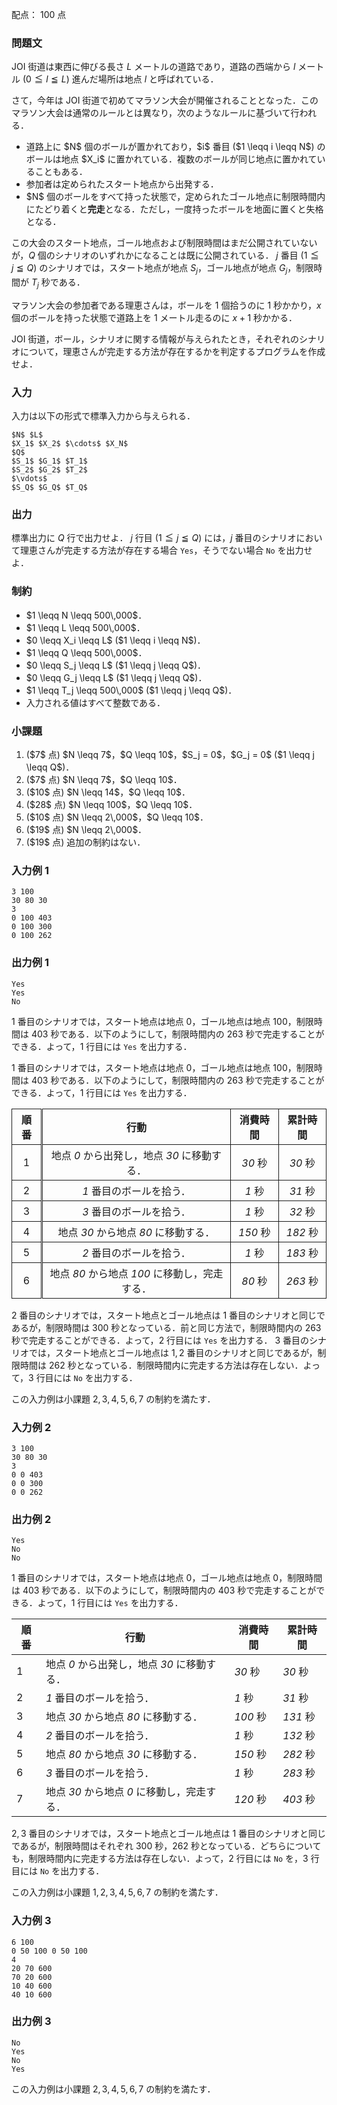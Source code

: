 配点： $100$ 点

### 問題文

JOI 街道は東西に伸びる長さ $L$ メートルの道路であり，道路の西端から $l$ メートル ($0 \leqq l \leqq L$) 進んだ場所は地点 $l$ と呼ばれている．

さて，今年は JOI 街道で初めてマラソン大会が開催されることとなった．このマラソン大会は通常のルールとは異なり，次のようなルールに基づいて行われる．

<ul>
<li> 道路上に $N$ 個のボールが置かれており，$i$ 番目 ($1 \leqq i \leqq N$) のボールは地点 $X_i$ に置かれている．複数のボールが同じ地点に置かれていることもある．
<li> 参加者は定められたスタート地点から出発する．
<li> $N$ 個のボールをすべて持った状態で，定められたゴール地点に制限時間内にたどり着くと<b>完走</b>となる．ただし，一度持ったボールを地面に置くと失格となる．
</ul>

この大会のスタート地点，ゴール地点および制限時間はまだ公開されていないが，$Q$ 個のシナリオのいずれかになることは既に公開されている．
$j$ 番目 ($1 \leqq j \leqq Q$) のシナリオでは，スタート地点が地点 $S_j$，ゴール地点が地点 $G_j$，制限時間が $T_j$ 秒である．

マラソン大会の参加者である理恵さんは，ボールを $1$ 個拾うのに $1$ 秒かかり，$x$ 個のボールを持った状態で道路上を $1$ メートル走るのに $x+1$ 秒かかる．

JOI 街道，ボール，シナリオに関する情報が与えられたとき，それぞれのシナリオについて，理恵さんが完走する方法が存在するかを判定するプログラムを作成せよ．

### 入力

入力は以下の形式で標準入力から与えられる．

~~~
$N$ $L$
$X_1$ $X_2$ $\cdots$ $X_N$
$Q$
$S_1$ $G_1$ $T_1$
$S_2$ $G_2$ $T_2$
$\vdots$
$S_Q$ $G_Q$ $T_Q$
~~~

### 出力

標準出力に $Q$ 行で出力せよ．
$j$ 行目 ($1 \leqq j \leqq Q$) には，$j$ 番目のシナリオにおいて理恵さんが完走する方法が存在する場合 <code>Yes</code>，そうでない場合 <code>No</code> を出力せよ．

### 制約

<ul>
<li> $1 \leqq N \leqq 500\,000$．
<li> $1 \leqq L \leqq 500\,000$．
<li> $0 \leqq X_i \leqq L$ ($1 \leqq i \leqq N$)．
<li> $1 \leqq Q \leqq 500\,000$．
<li> $0 \leqq S_j \leqq L$ ($1 \leqq j \leqq Q$)．
<li> $0 \leqq G_j \leqq L$ ($1 \leqq j \leqq Q$)．
<li> $1 \leqq T_j \leqq 500\,000$ ($1 \leqq j \leqq Q$)．
<li> 入力される値はすべて整数である．
</ul>

### 小課題

<ol>
<li> ($7$ 点) $N \leqq 7$，$Q \leqq 10$，$S_j = 0$，$G_j = 0$ ($1 \leqq j \leqq Q$)．
<li> ($7$ 点) $N \leqq 7$，$Q \leqq 10$．
<li> ($10$ 点) $N \leqq 14$，$Q \leqq 10$．
<li> ($28$ 点) $N \leqq 100$，$Q \leqq 10$．
<li> ($10$ 点) $N \leqq 2\,000$，$Q \leqq 10$．
<li> ($19$ 点) $N \leqq 2\,000$．
<li> ($19$ 点) 追加の制約はない．
</ol>

### 入力例 1

~~~
3 100
30 80 30
3
0 100 403
0 100 300
0 100 262
~~~

### 出力例 1

~~~
Yes
Yes
No
~~~

$1$ 番目のシナリオでは，スタート地点は地点 $0$，ゴール地点は地点 $100$，制限時間は $403$ 秒である．以下のようにして，制限時間内の $263$ 秒で完走することができる．よって，$1$ 行目には <code>Yes</code> を出力する．

<style>
.example-01-table th,
.example-01-table td {
    text-align: center;
    border: solid 1px;
    padding: 4px 8px;
}
.example-01-table tr > *:nth-last-child(4) {
    border-right: double 3px;
}
</style>

$1$ 番目のシナリオでは，スタート地点は地点 $0$，ゴール地点は地点 $100$，制限時間は $403$ 秒である．以下のようにして，制限時間内の $263$ 秒で完走することができる．よって，$1$ 行目には <code>Yes</code> を出力する．

<table class="example-01-table">
<thead>
<tr>
<th>順番</th>
<th>行動</th>
<th>消費時間</th>
<th>累計時間</th>
</tr>
</thead>
<tbody>
<tr>
<td>1</td>
<td>地点 <var>0</var> から出発し，地点 <var>30</var> に移動する．</td>
<td><var>30</var> 秒</td>
<td><var>30</var> 秒</td>
</tr>
<tr>
<td>2</td>
<td><var>1</var> 番目のボールを拾う．</td>
<td><var>1</var> 秒</td>
<td><var>31</var> 秒</td>
</tr>
<tr>
<td>3</td>
<td><var>3</var> 番目のボールを拾う．</td>
<td><var>1</var> 秒</td>
<td><var>32</var> 秒</td>
</tr>
<tr>
<td>4</td>
<td>地点 <var>30</var> から地点 <var>80</var> に移動する．</td>
<td><var>150</var> 秒</td>
<td><var>182</var> 秒</td>
</tr>
<tr>
<td>5</td>
<td><var>2</var> 番目のボールを拾う．</td>
<td><var>1</var> 秒</td>
<td><var>183</var> 秒</td>
</tr>
<tr>
<td>6</td>
<td>地点 <var>80</var> から地点 <var>100</var> に移動し，完走する．</td>
<td><var>80</var> 秒</td>
<td><var>263</var> 秒</td>
</tr>
</tbody>
</table>

$2$ 番目のシナリオでは，スタート地点とゴール地点は $1$ 番目のシナリオと同じであるが，制限時間は $300$ 秒となっている．前と同じ方法で，制限時間内の $263$ 秒で完走することができる．よって，$2$ 行目には <code>Yes</code> を出力する．
$3$ 番目のシナリオでは，スタート地点とゴール地点は $1, 2$ 番目のシナリオと同じであるが，制限時間は $262$ 秒となっている．制限時間内に完走する方法は存在しない．よって，$3$ 行目には <code>No</code> を出力する．

この入力例は小課題 $2, 3, 4, 5, 6, 7$ の制約を満たす．

### 入力例 2

~~~
3 100
30 80 30
3
0 0 403
0 0 300
0 0 262
~~~

### 出力例 2

~~~
Yes
No
No
~~~

$1$ 番目のシナリオでは，スタート地点は地点 $0$，ゴール地点は地点 $0$，制限時間は $403$ 秒である．以下のようにして，制限時間内の $403$ 秒で完走することができる．よって，$1$ 行目には <code>Yes</code> を出力する．

<table>
<thead>
<tr>
<th>順番</th>
<th>行動</th>
<th>消費時間</th>
<th>累計時間</th>
</tr>
</thead>
<tbody>
<tr>
<td>1</td>
<td>地点 <var>0</var> から出発し，地点 <var>30</var> に移動する．</td>
<td><var>30</var> 秒</td>
<td><var>30</var> 秒</td>
</tr>
<tr>
<td>2</td>
<td><var>1</var> 番目のボールを拾う．</td>
<td><var>1</var> 秒</td>
<td><var>31</var> 秒</td>
</tr>
<tr>
<td>3</td>
<td>地点 <var>30</var> から地点 <var>80</var> に移動する．</td>
<td><var>100</var> 秒</td>
<td><var>131</var> 秒</td>
</tr>
<tr>
<td>4</td>
<td><var>2</var> 番目のボールを拾う．</td>
<td><var>1</var> 秒</td>
<td><var>132</var> 秒</td>
</tr>
<tr>
<td>5</td>
<td>地点 <var>80</var> から地点 <var>30</var> に移動する．</td>
<td><var>150</var> 秒</td>
<td><var>282</var> 秒</td>
</tr>
<tr>
<td>6</td>
<td><var>3</var> 番目のボールを拾う．</td>
<td><var>1</var> 秒</td>
<td><var>283</var> 秒</td>
</tr>
<tr>
<td>7</td>
<td>地点 <var>30</var> から地点 <var>0</var> に移動し，完走する．</td>
<td><var>120</var> 秒</td>
<td><var>403</var> 秒</td>
</tr>
</tbody>
</table>

$2, 3$ 番目のシナリオでは，スタート地点とゴール地点は $1$ 番目のシナリオと同じであるが，制限時間はそれぞれ $300$ 秒，$262$ 秒となっている．どちらについても，制限時間内に完走する方法は存在しない．よって，$2$ 行目には <code>No</code> を，$3$ 行目には <code>No</code> を出力する．

この入力例は小課題 $1, 2, 3, 4, 5, 6, 7$ の制約を満たす．

### 入力例 3

~~~
6 100
0 50 100 0 50 100
4
20 70 600
70 20 600
10 40 600
40 10 600
~~~

### 出力例 3

~~~
No
Yes
No
Yes
~~~

この入力例は小課題 $2, 3, 4, 5, 6, 7$ の制約を満たす．


